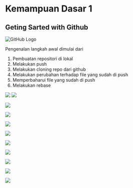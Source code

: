 # Kemampuan Dasar 1
## Geting Sarted with Github
![GitHub Logo](/images/logo.png)

Pengenalan langkah awal dimulai dari 
  1. Pembuatan repositori di lokal
  2. Melakukan push
  3. Melakukan cloning repo dari github
  4. Melakukan perubahan terhadap file yang sudah di push
  5. Memperbaharui file yang sudah di push
  6. Melakukan rebase

![](/praxis-academy/img/pr1-a.png)
![](https://github.com/dummytarget/praxis-academy/blob/master/img/pr1-a.png)

![](https://github.com/dummytarget/praxis-academy/blob/master/img/pr1-b.png)

![](https://github.com/dummytarget/praxis-academy/blob/master/img/pr1-c.png)

![](https://github.com/dummytarget/praxis-academy/blob/master/img/pr1-d.png)

![](https://github.com/dummytarget/praxis-academy/blob/master/img/pr1-e.png)

![](https://github.com/dummytarget/praxis-academy/blob/master/img/pr1-f.png)

![](https://github.com/dummytarget/praxis-academy/blob/master/img/pr1-g.png)

![](https://github.com/dummytarget/praxis-academy/blob/master/img/pr1-h.png)

![](https://github.com/dummytarget/praxis-academy/blob/master/img/pr1-i.png)

![](https://github.com/dummytarget/praxis-academy/blob/master/img/pr1-j.png)
